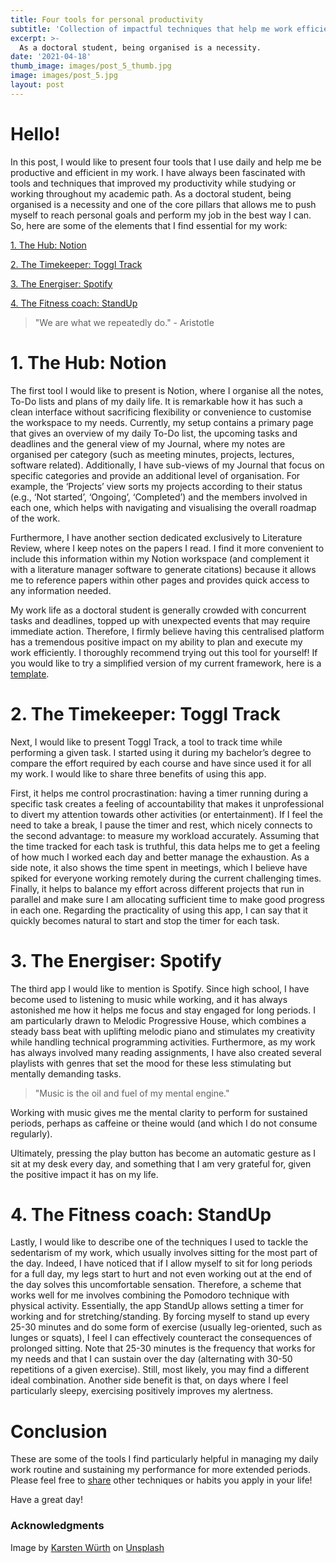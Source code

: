 ```yaml
---
title: Four tools for personal productivity
subtitle: 'Collection of impactful techniques that help me work efficiently.'
excerpt: >-
  As a doctoral student, being organised is a necessity.
date: '2021-04-18'
thumb_image: images/post_5_thumb.jpg
image: images/post_5.jpg
layout: post
---
```


# Hello!

In this post, I would like to present four tools that I use daily and help me be productive and efficient in my work. I have always been fascinated with tools and techniques that improved my productivity while studying or working throughout my academic path. As a doctoral student, being organised is a necessity and one of the core pillars that allows me to push myself to reach personal goals and perform my job in the best way I can. So, here are some of the elements that I find essential for my work:

[1. The Hub: Notion](#the_hub)

[2. The Timekeeper: Toggl Track](#the_time_keep)

[3. The Energiser: Spotify](#the_energy)

[4. The Fitness coach: StandUp](#the_fit_coach)

> "We are what we repeatedly do." - Aristotle

# <a name="the_hub">1. The Hub: Notion</a>

The first tool I would like to present is Notion, where I organise all the notes, To-Do lists and plans of my daily life. It is remarkable how it has such a clean interface without sacrificing flexibility or convenience to customise the workspace to my needs. Currently, my setup contains a primary page that gives an overview of my daily To-Do list, the upcoming tasks and deadlines and the general view of my Journal, where my notes are organised per category (such as meeting minutes, projects, lectures, software related). Additionally, I have sub-views of my Journal that focus on specific categories and provide an additional level of organisation. For example, the ‘Projects’ view sorts my projects according to their status (e.g., ‘Not started’, ‘Ongoing’, ‘Completed’) and the members involved in each one, which helps with navigating and visualising the overall roadmap of the work.

Furthermore, I have another section dedicated exclusively to Literature Review, where I keep notes on the papers I read. I find it more convenient to include this information within my Notion workspace (and complement it with a literature manager software to generate citations) because it allows me to reference papers within other pages and provides quick access to any information needed.

My work life as a doctoral student is generally crowded with concurrent tasks and deadlines, topped up with unexpected events that may require immediate action. Therefore, I firmly believe having this centralised platform has a tremendous positive impact on my ability to plan and execute my work efficiently. I thoroughly recommend trying out this tool for yourself! If you would like to try a simplified version of my current framework, here is a [template](https://www.notion.so/Hub-Template-ba41fb09250e4cb491f023fbf64827a6).

# <a name="the_time_keep">2. The Timekeeper: Toggl Track</a>

Next, I would like to present Toggl Track, a tool to track time while performing a given task. I started using it during my bachelor’s degree to compare the effort required by each course and have since used it for all my work. I would like to share three benefits of using this app.

First, it helps me control procrastination: having a timer running during a specific task creates a feeling of accountability that makes it unprofessional to divert my attention towards other activities (or entertainment). If I feel the need to take a break, I pause the timer and rest, which nicely connects to the second advantage: to measure my workload accurately. Assuming that the time tracked for each task is truthful, this data helps me to get a feeling of how much I worked each day and better manage the exhaustion. As a side note, it also shows the time spent in meetings, which I believe have spiked for everyone working remotely during the current challenging times. Finally, it helps to balance my effort across different projects that run in parallel and make sure I am allocating sufficient time to make good progress in each one. Regarding the practicality of using this app, I can say that it quickly becomes natural to start and stop the timer for each task.


# <a name="the_energy">3. The Energiser: Spotify</a>

The third app I would like to mention is Spotify. Since high school, I have become used to listening to music while working, and it has always astonished me how it helps me focus and stay engaged for long periods. I am particularly drawn to Melodic Progressive House, which combines a steady bass beat with uplifting melodic piano and stimulates my creativity while handling technical programming activities. Furthermore, as my work has always involved many reading assignments, I have also created several playlists with genres that set the mood for these less stimulating but mentally demanding tasks.

> "Music is the oil and fuel of my mental engine."

Working with music gives me the mental clarity to perform for sustained periods, perhaps as caffeine or theine would (and which I do not consume regularly).

Ultimately, pressing the play button has become an automatic gesture as I sit at my desk every day, and something that I am very grateful for, given the positive impact it has on my life.

# <a name="the_fit_coach">4. The Fitness coach: StandUp</a>

Lastly, I would like to describe one of the techniques I used to tackle the sedentarism of my work, which usually involves sitting for the most part of the day. Indeed, I have noticed that if I allow myself to sit for long periods for a full day, my legs start to hurt and not even working out at the end of the day solves this uncomfortable sensation. Therefore, a scheme that works well for me involves combining the Pomodoro technique with physical activity. Essentially, the app StandUp allows setting a timer for working and for stretching/standing. By forcing myself to stand up every 25-30 minutes and do some form of exercise (usually leg-oriented, such as lunges or squats), I feel I can effectively counteract the consequences of prolonged sitting. Note that 25-30 minutes is the frequency that works for my needs and that I can sustain over the day (alternating with 30-50 repetitions of a given exercise). Still, most likely, you may find a different ideal combination. Another side benefit is that, on days where I feel particularly sleepy, exercising positively improves my alertness.

# Conclusion

These are some of the tools I find particularly helpful in managing my daily work routine and sustaining my performance for more extended periods. Please feel free to [share](https://twitter.com/_franciscomcm) other techniques or habits you apply in your life!

Have a great day!


### Acknowledgments

Image by <a href="https://unsplash.com/@karsten_wuerth?utm_source=unsplash&utm_medium=referral&utm_content=creditCopyText">Karsten Würth</a> on <a href="https://unsplash.com/s/photos/road?utm_source=unsplash&utm_medium=referral&utm_content=creditCopyText">Unsplash</a>
